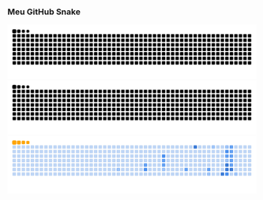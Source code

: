 ### Meu GitHub Snake
![GitHub Snake](dist/github-snake.svg)
![GitHub Snake Dark](dist/github-snake-dark.svg)
![Meu Snake GIF](dist/ocean.gif)

